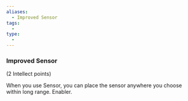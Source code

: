 ```yaml
---
aliases:
  - Improved Sensor
tags:
  - 
type:
  - 
---
```

### Improved Sensor

(2 Intellect points)

When you use Sensor, you can place the sensor anywhere you choose within long range. Enabler.